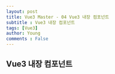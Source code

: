 ```yaml
---
layout: post
title: Vue3 Master - 04 Vue3 내장 컴포넌트
subtitle : Vue3 내장 컴포넌트
tags: [Vue3]
author: Young
comments : False
---
```


## Vue3 내장 컴포넌트



